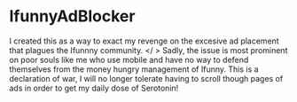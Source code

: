 # IfunnyAdBlocker
I created this as a way to exact my revenge on the excesive ad placement that plagues the Ifunnny community. </ >
Sadly, the issue is most prominent on poor souls like me who use mobile and have no way to defend themselves from the money hungry management of Ifunny.
This is a declaration of war, I will no longer tolerate having to scroll though pages of ads in order to get my daily dose of Serotonin!
